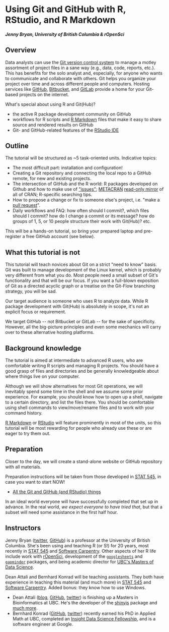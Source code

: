 Using Git and GitHub with R, RStudio, and R Markdown
================

##### Jenny Bryan, University of British Columbia & rOpenSci

Overview
--------

Data analysts can use the [Git version control system](https://git-scm.com) to manage a motley assortment of project files in a sane way (e.g., data, code, reports, etc.). This has benefits for the solo analyst and, especially, for anyone who wants to communicate and collaborate with others. Git helps you organize your project over time and across different people and computers. Hosting services like [GitHub](https://github.com), [Bitbucket](https://bitbucket.org), and [GitLab](https://about.gitlab.com) provide a home for your Git-based projects on the internet.

What's special about using R and Git(Hub)?

-   the active R package development community on GitHub
-   workflows for R scripts and [R Markdown](http://rmarkdown.rstudio.com) files that make it easy to share source and rendered results on GitHub
-   Git- and GitHub-related features of the [RStudio IDE](https://www.rstudio.com/products/rstudio-desktop/)

Outline
-------

The tutorial will be structured as ~5 task-oriented units. Indicative topics:

-   The most difficult part: installation and configuration!
-   Creating a Git repository and connecting the local repo to a GitHub remote, for new and existing projects.
-   The intersection of GitHub and the R world: R packages developed on Github and how to make use of ["issues"](https://guides.github.com/features/issues/); [METACRAN](http://www.r-pkg.org) [read-only mirror](https://github.com/cran) of all of CRAN; R-specific searching tips.
-   How to propose a change or fix to someone else's project, i.e. "make a [pull request](https://help.github.com/articles/using-pull-requests/)".
-   Daily workflows and FAQ: how often should I commit?, which files should I commit? how do I change a commit or its message? how do groups of 1, 5, or 10 people structure their work with Git(Hub)? etc.

This will be a hands-on tutorial, so bring your prepared laptop and pre-register a free GitHub account (see below).

What this tutorial is not
-------------------------

This tutorial will teach novices about Git on a strict "need to know" basis. Git was built to manage development of the Linux kernel, which is probably very different from what you do. Most people need a small subset of Git's functionality and that will be our focus. If you want a full-blown exposition of Git as a directed acyclic graph or a treatise on the Git-Flow branching strategy, you will be sad.

Our target audience is someone who uses R to analyze data. While R package development with Git(Hub) is absolutely in scope, it's not an explicit focus or requirement.

We target GitHub -- not Bitbucket or GitLab -- for the sake of specificity. However, all the big-picture principles and even some mechanics will carry over to these alternative hosting platforms.

Background knowledge
--------------------

The tutorial is aimed at intermediate to advanced R users, who are comfortable writing R scripts and managing R projects. You should have a good grasp of files and directories and be generally knowledgeable about where things live on your computer.

Although we will show alternatives for most Git operations, we will inevitably spend some time in the shell and we assume some prior experience. For example, you should know how to open up a shell, navigate to a certain directory, and list the files there. You should be comfortable using shell commands to view/move/rename files and to work with your command history.

[R Markdown](http://rmarkdown.rstudio.com) or [RStudio](https://www.rstudio.com/products/rstudio-desktop/) will feature prominently in most of the units, so this tutorial will be most rewarding for people who already use these or are eager to try them out.

Preparation
-----------

Closer to the day, we will create a stand-alone website or GitHub repository with all materials.

Preparation instructions will be taken from those developed in [STAT 545](http://stat545.com), in case you want to start NOW!

-   [All the Git and GitHub (and RStudio) things](http://stat545.com/git00_index.html)

In an ideal world everyone will have successfully completed that set up in advance. In the real world, *we expect everyone to have tried that*, but that a subset will need some assistance in the first half hour.

Instructors
-----------

Jenny Bryan ([twitter](https://twitter.com/jennybryan), [GitHub](https://github.com/jennybc)) is a professor at the University of British Columbia. She's been using and teaching R (or S!) for 20 years, most recently in [STAT 545](http://stat545.com) and [Software Carpentry](http://software-carpentry.org). Other aspects of her R life include work with [rOpenSci](https://ropensci.org/about/#leadership), development of the [`googlesheets`](https://cran.r-project.org/web/packages/googlesheets/index.html) and [`gapminder`](https://cran.r-project.org/web/packages/gapminder/index.html) packages, and being academic director for [UBC's Masters of Data Science](http://mds.science.ubc.ca).

Dean Attali and Bernhard Konrad will be teaching assistants. They both have experience in teaching this material (and much more) in [STAT 545](http://stat545.com) and [Software Carpentry](http://software-carpentry.org). Added bonus: they know how to use Windows.

-   Dean Attali ([blog](http://deanattali.com), [GitHub](https://github.com/daattali/), [twitter](https://twitter.com/daattali)) is finishing up a Masters in Bioinformatics at UBC. He's the developer of the [shinyjs](https://cran.r-project.org/web/packages/shinyjs/index.html) package and [much more](http://deanattali.com/projects/).
-   Bernhard Konrad ([GitHub](https://github.com/BernhardKonrad), [twitter](https://twitter.com/bernhardkonrad)) recently earned his PhD in Applied Math at UBC, completed an [Insight Data Science Fellowship](http://www.insightdatascience.com), and is a software engineer at Google.
